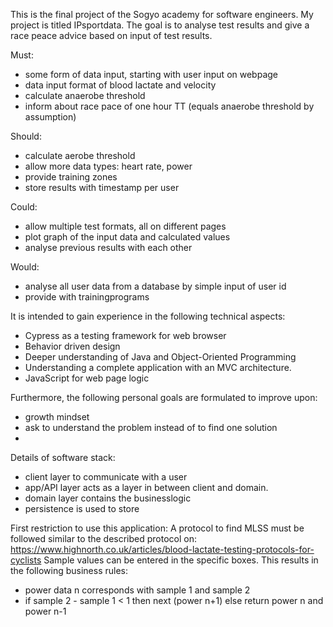 This is the final project of the Sogyo academy for software engineers.
My project is titled IPsportdata. The goal is to analyse test results and give a race peace advice based on input of test results.


Must:
* some form of data input, starting with user input on webpage
* data input format of blood lactate and velocity
* calculate anaerobe threshold
* inform about race pace of one hour TT (equals anaerobe threshold by assumption)


Should:
* calculate aerobe threshold
* allow more data types: heart rate, power
* provide training zones
* store results with timestamp per user


Could:
* allow multiple test formats, all on different pages
* plot graph of the input data and calculated values
* analyse previous results with each other




Would:
* analyse all user data from a database by simple input of user id
* provide with trainingprograms


It is intended to gain experience in the following technical aspects:
* Cypress as a testing framework for web browser
* Behavior driven design
* Deeper understanding of Java and Object-Oriented Programming
* Understanding a complete application with an MVC architecture.
* JavaScript for web page logic




Furthermore, the following personal goals are formulated to improve upon:
* growth mindset
* ask to understand the problem instead of to find one solution
*


Details of software stack:
* client layer to communicate with a user
* app/API layer acts as a layer in between client and domain.
* domain layer contains the businesslogic
* persistence is used to store


First restriction to use this application:
A protocol to find MLSS must be followed similar to the described protocol on: https://www.highnorth.co.uk/articles/blood-lactate-testing-protocols-for-cyclists
Sample values can be entered in the specific boxes.
This results in the following business rules:
* power data n corresponds with sample 1 and sample 2
* if sample 2 - sample 1 < 1 then next (power n+1) else return power n and power n-1